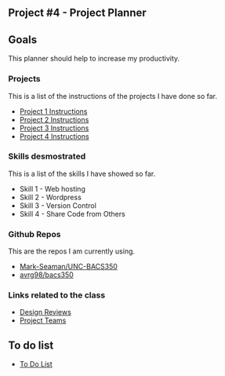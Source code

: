 ## Project #4 - Project Planner


## Goals

This planner should help to increase my productivity.


### Projects
This is a list of the instructions of the projects I have done so far.

* [Project 1 Instructions](https://shrinking-world.com/unc/bacs350/project/01)
* [Project 2 Instructions](https://shrinking-world.com/unc/bacs350/project/02)
* [Project 3 Instructions](https://shrinking-world.com/unc/bacs350/project/03)
* [Project 4 Instructions](https://shrinking-world.com/unc/bacs350/project/04)

### Skills desmostrated
This is a list of the skills I have showed so far.
* Skill 1 - Web hosting
* Skill 2 - Wordpress
* Skill 3 - Version Control
* Skill 4 - Share Code from Others 

### Github Repos
This are the repos I am currently using.
* [Mark-Seaman/UNC-BACS350](https://github.com/Mark-Seaman/UNC-BACS350-Demo)
* [avrg98/bacs350](https://github.com/avrg98/bacs350)

### Links related to the class
* [Design Reviews](doc.php?doc=DesignReview.md)
* [Project Teams](doc.php?doc=Teams.md)

## To do list

* [To Do List](doc.php?doc=ToDo.md)

